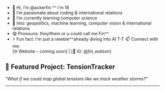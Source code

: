 - 👋 Hi, I’m @ackerfin ^^ i'm 16
- 👀 I’m passionate about coding & international relations
- 🌱 I’m currently learning computer science
- 🧠 Into: geopolitics, machine learning, computer vision & international relations  
- 😄 Pronouns: they/them or u could call me Fin^^
- ⚡ Fun fact: i'm just a newbie^^already diving into AI T-T
📫 Connect with me:  
[🌐 Website – _coming soon_] | [📸 IG: @_fin_watson_]

## 📌 Featured Project: TensionTracker
*“What if we could map global tensions like we track weather storms?”*

---
<!---
ackerfin/ackerfin is a ✨ special ✨ repository because its `README.md` (this file) appears on your GitHub profile.
You can click the Preview link to take a look at your changes.
--->
